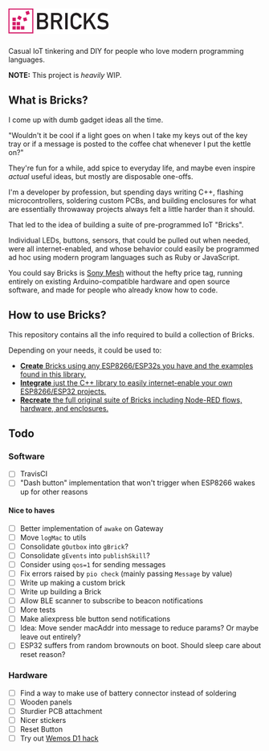 <h1><img src=logo.svg height=50 alt=Bricks></h1>

Casual IoT tinkering and DIY for people who love modern programming languages.

**NOTE:** This project is _heavily_ WIP.

## What is Bricks?

I come up with dumb gadget ideas all the time.

"Wouldn't it be cool if a light goes on when I take my keys out of the
key tray or if a message is posted to the coffee chat whenever I put the
kettle on?"

They're fun for a while, add spice to everyday life, and maybe even
inspire _actual_ useful ideas, but mostly are disposable one-offs.

I'm a developer by profession, but spending days writing C++, flashing
microcontrollers, soldering custom PCBs, and building enclosures for
what are essentially throwaway projects always felt a little harder than it should.

That led to the idea of building a suite of pre-programmed IoT "Bricks".

Individual LEDs, buttons, sensors, that could be pulled out when needed, were all internet-enabled,
and whose behavior could easily be programmed ad hoc using modern program
languages such as Ruby or JavaScript.

You could say Bricks is [Sony Mesh](https://meshprj.com/) without the hefty price tag,
running entirely on existing Arduino-compatible hardware and open source software,
and made for people who already know how to code.

## How to use Bricks?

This repository contains all the info required to build a collection of Bricks.

Depending on your needs, it could be used to:

- [**Create** Bricks using any ESP8266/ESP32s you have and the examples found in this library.](docs/create.md)
- [**Integrate** just the C++ library to easily internet-enable your own ESP8266/ESP32 projects.](docs/integrate.md)
- [**Recreate** the full original suite of Bricks including Node-RED flows, hardware, and enclosures.](docs/recreate.md)

## Todo

### Software

- [ ] TravisCI
- [ ] "Dash button" implementation that won't trigger when ESP8266 wakes up for other reasons

#### Nice to haves
- [ ] Better implementation of `awake` on Gateway
- [ ] Move `logMac` to utils
- [ ] Consolidate `gOutbox` into `gBrick`?
- [ ] Consolidate `gEvents` into `publishSkill`?
- [ ] Consider using `qos=1` for sending messages
- [ ] Fix errors raised by `pio check` (mainly passing `Message` by value)
- [ ] Write up making a custom brick
- [ ] Write up building a Brick
- [ ] Allow BLE scanner to subscribe to beacon notifications
- [ ] More tests
- [ ] Make aliexpress ble button send notifications
- [ ] Idea: Move sender macAddr into message to reduce params? Or maybe leave out entirely?
- [ ] ESP32 suffers from random brownouts on boot. Should sleep care about reset reason?

### Hardware

- [ ] Find a way to make use of battery connector instead of soldering
- [ ] Wooden panels
- [ ] Sturdier PCB attachment
- [ ] Nicer stickers
- [ ] Reset Button
- [ ] Try out [Wemos D1 hack](https://www.youtube.com/watch?v=rfPwOtoGO4E)
